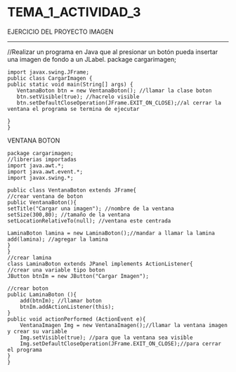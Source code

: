 # TEMA_1_ACTIVIDAD_3
EJERCICIO DEL PROYECTO IMAGEN
__________________________________

//Realizar un programa en Java que al presionar un botón pueda insertar una imagen de fondo a un JLabel.
package cargarimagen;

    import javax.swing.JFrame;
    public class CargarImagen {
    public static void main(String[] args) {
       VentanaBoton btn = new VentanaBoton(); //llamar la clase boton 
       btn.setVisible(true); //hacrelo visible
       btn.setDefaultCloseOperation(JFrame.EXIT_ON_CLOSE);//al cerrar la ventana el programa se termina de ejecutar
      
    }
    }


VENTANA BOTON

    package cargarimagen;
    //librerias importadas
    import java.awt.*;
    import java.awt.event.*;
    import javax.swing.*;

    public class VentanaBoton extends JFrame{
    //crear ventana de boton
    public VentanaBoton(){
    setTitle("Cargar una imagen"); //nombre de la ventana
    setSize(300,80); //tamaño de la ventana
    setLocationRelativeTo(null); //ventana este centrada
    
    LaminaBoton lamina = new LaminaBoton();//mandar a llamar la lamina
    add(lamina); //agregar la lamina
    }
    }
    //crear lamina
    class LaminaBoton extends JPanel implements ActionListener{
    //crear una variable tipo boton
    JButton btnIm = new JButton("Cargar Imagen");
    
    //crear boton
    public LaminaBoton (){
        add(btnIm); //llamar boton
        btnIm.addActionListener(this);
    }
    public void actionPerformed (ActionEvent e){
        VentanaImagen Img = new VentanaImagen();//llamar la ventana imagen y crear su variable
        Img.setVisible(true); //para que la ventana sea visible
        Img.setDefaultCloseOperation(JFrame.EXIT_ON_CLOSE);//para cerrar el programa
    }
    }
